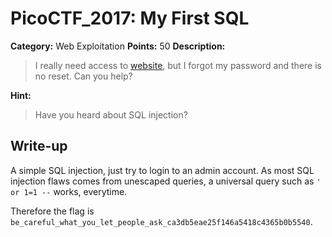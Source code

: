 # PicoCTF_2017: My First SQL

**Category:** Web Exploitation
**Points:** 50
**Description:**

>I really need access to [website](http://shell2017.picoctf.com:14356/), but I forgot my password and there is no reset. Can you help?

**Hint:**

>Have you heard about SQL injection?

## Write-up
A simple SQL injection, just try to login to an admin account. As most SQL injection flaws comes from unescaped queries, a universal query such as `' or 1=1 --` works, everytime.

Therefore the flag is `be_careful_what_you_let_people_ask_ca3db5eae25f146a5418c4365b0b5540`.